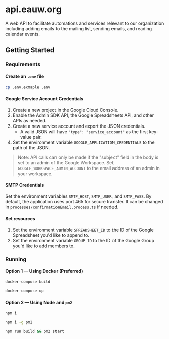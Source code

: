 ﻿# api.eauw.org

A web API to facilitate automations and services relevant to our organization including adding emails to the mailing list, sending emails, and reading calendar events.

## Getting Started

### Requirements

#### Create an `.env` file

``` sh
cp .env.exmaple .env
```

#### Google Service Account Credentials

1. Create a new project in the Google Cloud Console. 
2. Enable the Admin SDK API, the Google Spreadsheets API, and other APIs as needed.
3. Create a new service account and export the JSON credentials.
   - A valid JSON will have `"type": "service_account"` as the first key-value pair. 
4. Set the environment variable `GOOGLE_APPLICATION_CREDENTIALS` to the path of the JSON.

> Note: API calls can only be made if the "subject" field in the body is set to an admin of the Google Workspace. Set `GOOGLE_WORKSPACE_ADMIN_ACCOUNT` to the email address of an admin in your workspace.

#### SMTP Credentials

Set the environment variables `SMTP_HOST`, `SMTP_USER`, and `SMTP_PASS`. By default, the application uses port 465 for secure transfer. It can be changed in `processes/confirmationEmail.process.ts` if needed.

#### Set resources
1. Set the environment variable `SPREADSHEET_ID` to the ID of the Google Spreadsheet you'd like to append to.
2. Set the environment variable `GROUP_ID` to the ID of the Google Group you'd like to add members to.

### Running

#### Option 1 — Using Docker (Preferred)

``` sh
docker-compose build
```
``` sh
docker-compose up
```

#### Option 2 — Using Node and `pm2`

``` sh
npm i
```
``` sh
npm i -g pm2
```
``` sh
npm run build && pm2 start
```
